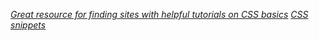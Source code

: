 *[Great resource for finding sites with helpful tutorials on CSS basics](https://www.sitepoint.com/11-css-learning-tools-and-resources/)*
*[CSS snippets](http://www.awwwards.com/best-css-code-snippets-sites.html)*
